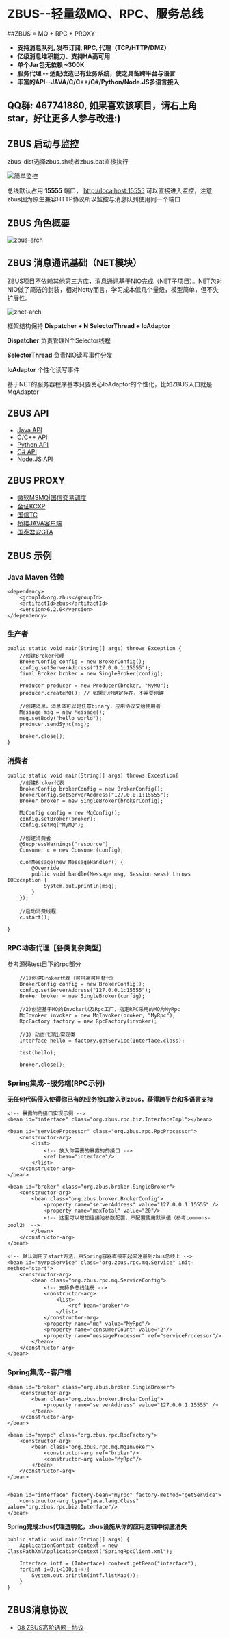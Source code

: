 # ZBUS--轻量级MQ、RPC、服务总线


##ZBUS = MQ + RPC + PROXY


* **支持消息队列, 发布订阅, RPC, 代理（TCP/HTTP/DMZ）**
* **亿级消息堆积能力、支持HA高可用**
* **单个Jar包无依赖 ~300K**
* **服务代理 -- 适配改造已有业务系统，使之具备跨平台与语言**
* **丰富的API--JAVA/C/C++/C#/Python/Node.JS多语言接入** 

## QQ群: 467741880, 如果喜欢该项目，请右上角star，好让更多人参与改进:)



## ZBUS 启动与监控 

zbus-dist选择zbus.sh或者zbus.bat直接执行

![简单监控](http://git.oschina.net/uploads/images/2015/0818/132153_425b58e9_7458.png)

总线默认占用 **15555** 端口， [http://localhost:15555](http://localhost:15555 "默认监控地址") 可以直接进入监控，注意zbus因为原生兼容HTTP协议所以监控与消息队列使用同一个端口


## ZBUS 角色概要

![zbus-arch](http://git.oschina.net/uploads/images/2015/0818/145645_0a1651bf_7458.png)


## ZBUS 消息通讯基础（NET模块）

ZBUS项目不依赖其他第三方库，消息通讯基于NIO完成（NET子项目）。NET包对NIO做了简洁的封装，相对Netty而言，学习成本低几个量级，模型简单，但不失扩展性。


![znet-arch](http://git.oschina.net/uploads/images/2015/0818/151248_bde11d15_7458.png)

框架结构保持 **Dispatcher + N SelectorThread + IoAdaptor**

**Dispatcher** 负责管理N个Selector线程

**SelectorThread** 负责NIO读写事件分发

**IoAdaptor** 个性化读写事件

基于NET的服务器程序基本只要关心IoAdaptor的个性化，比如ZBUS入口就是MqAdaptor


## ZBUS API

* [Java API](http://git.oschina.net/rushmore/zbus "zbus") 
* [C/C++ API](http://git.oschina.net/rushmore/zbus-api-c "zbus-api-c") 
* [Python API](http://git.oschina.net/rushmore/zbus-api-python "zbus-api-python") 
* [C# API](http://git.oschina.net/rushmore/zbus-api-csharp "zbus-api-csharp") 
* [Node.JS API](http://git.oschina.net/rushmore/zbus-api-nodejs "zbus-api-nodejs") 

## ZBUS PROXY

* [微软MSMQ|国信交易调度](http://git.oschina.net/rushmore/zbus-proxy-msmq "zbus-proxy-msmq") 
* [金证KCXP](http://git.oschina.net/rushmore/zbus-proxy-kcxp "zbus-proxy-kcxp") 
* [国信TC](http://git.oschina.net/rushmore/zbus-proxy-tc "zbus-proxy-tc") 
* [桥接JAVA客户端](http://git.oschina.net/rushmore/zbus-proxy-java "zbus-proxy-java") 
* [国泰君安GTA](http://git.oschina.net/rushmore/zbus-proxy-gta "zbus-proxy-gta")


## ZBUS 示例

### Java Maven 依赖

	<dependency>
		<groupId>org.zbus</groupId>
		<artifactId>zbus</artifactId>
		<version>6.2.0</version>
	</dependency>

### 生产者


	public static void main(String[] args) throws Exception { 
		//创建Broker代理
		BrokerConfig config = new BrokerConfig();
		config.setServerAddress("127.0.0.1:15555");
		final Broker broker = new SingleBroker(config);
 
		Producer producer = new Producer(broker, "MyMQ");
		producer.createMQ(); // 如果已经确定存在，不需要创建

		//创建消息，消息体可以是任意binary，应用协议交给使用者
		Message msg = new Message();
		msg.setBody("hello world");
		producer.sendSync(msg);  
		
		broker.close();
	}


### 消费者

	public static void main(String[] args) throws Exception{  
		//创建Broker代表
		BrokerConfig brokerConfig = new BrokerConfig();
		brokerConfig.setServerAddress("127.0.0.1:15555");
		Broker broker = new SingleBroker(brokerConfig);
		
		MqConfig config = new MqConfig(); 
		config.setBroker(broker);
		config.setMq("MyMQ");
		
		//创建消费者
		@SuppressWarnings("resource")
		Consumer c = new Consumer(config);  
		
		c.onMessage(new MessageHandler() { 
			@Override
			public void handle(Message msg, Session sess) throws IOException {
				System.out.println(msg);
			}
		});

		//启动消费线程
		c.start();   
		
	}  

 
### RPC动态代理【各类复杂类型】

参考源码test目下的rpc部分

		//1)创建Broker代表（可用高可用替代）
		BrokerConfig config = new BrokerConfig();
		config.setServerAddress("127.0.0.1:15555");
		Broker broker = new SingleBroker(config);
		 
		//2)创建基于MQ的Invoker以及Rpc工厂，指定RPC采用的MQ为MyRpc
		MqInvoker invoker = new MqInvoker(broker, "MyRpc"); 
		RpcFactory factory = new RpcFactory(invoker); 
		
		//3) 动态代理出实现类
		Interface hello = factory.getService(Interface.class);
		
		test(hello);  
		
		broker.close();


 
 
### Spring集成--服务端(RPC示例)

**无任何代码侵入使得你已有的业务接口接入到zbus，获得跨平台和多语言支持**

	<!-- 暴露的的接口实现示例 -->
	<bean id="interface" class="org.zbus.rpc.biz.InterfaceImpl"></bean>
	
	<bean id="serviceProcessor" class="org.zbus.rpc.RpcProcessor">
		<constructor-arg>
			<list>
				<!-- 放入你需要的暴露的的接口 -->
				<ref bean="interface"/>
			</list>
		</constructor-arg>
	</bean>
	 
	<bean id="broker" class="org.zbus.broker.SingleBroker">
		<constructor-arg>
			<bean class="org.zbus.broker.BrokerConfig">
				<property name="serverAddress" value="127.0.0.1:15555" />
				<property name="maxTotal" value="20"/>
				<!-- 这里可以增加连接池参数配置，不配置使用默认值（参考commons-pool2） -->
			</bean>
		</constructor-arg>
	</bean>
	
	<!-- 默认调用了start方法，由Spring容器直接带起来注册到zbus总线上 -->
	<bean id="myrpcService" class="org.zbus.rpc.mq.Service" init-method="start">
		<constructor-arg>  
			<bean class="org.zbus.rpc.mq.ServiceConfig">
			    <!-- 支持多总线注册 -->
				<constructor-arg> 
					<list>
						<ref bean="broker"/> 
					</list>
				</constructor-arg>  
				<property name="mq" value="MyRpc"/>
				<property name="consumerCount" value="2"/> 
				<property name="messageProcessor" ref="serviceProcessor"/>
			</bean>
		</constructor-arg>
	</bean>


### Spring集成--客户端


	<bean id="broker" class="org.zbus.broker.SingleBroker">
		<constructor-arg>
			<bean class="org.zbus.broker.BrokerConfig">
				<property name="serverAddress" value="127.0.0.1:15555" /> 
			</bean>
		</constructor-arg>
	</bean>
	
	<bean id="myrpc" class="org.zbus.rpc.RpcFactory">
		<constructor-arg> 
			<bean class="org.zbus.rpc.mq.MqInvoker"> 
				<constructor-arg ref="broker"/>
				<constructor-arg value="MyRpc"/> 
			</bean>
		</constructor-arg>
	</bean>
 
 
	<bean id="interface" factory-bean="myrpc" factory-method="getService">
		<constructor-arg type="java.lang.Class" value="org.zbus.rpc.biz.Interface"/> 
	</bean> 

**Spring完成zbus代理透明化，zbus设施从你的应用逻辑中彻底消失**

	public static void main(String[] args) { 
		ApplicationContext context = new ClassPathXmlApplicationContext("SpringRpcClient.xml");
		 
		Interface intf = (Interface) context.getBean("interface"); 
		for(int i=0;i<100;i++){
			System.out.println(intf.listMap());
		} 
	} 
	

## ZBUS消息协议

* [08 ZBUS高阶话题--协议](http://git.oschina.net/rushmore/zbus/blob/master/doc/08.%20ZBUS%E9%AB%98%E9%98%B6%E8%AF%9D%E9%A2%98--%E5%8D%8F%E8%AE%AE.md?dir=0&filepath=doc%2F08.+ZBUS%E9%AB%98%E9%98%B6%E8%AF%9D%E9%A2%98--%E5%8D%8F%E8%AE%AE.md&oid=61c459ed0b6dcb0b6d204711cb4d58d183715a3a&sha=9473c1b43089291e385b15eb3deaa32f7277a428 "08 ZBUS高阶话题--协议") 